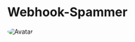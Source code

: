 # Webhook-Spammer
<img src="https://cdn.discordapp.com/attachments/784188042369826836/785032183315693618/unknown.png" alt="Avatar" style="border-radius: 75%;">
